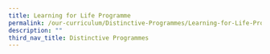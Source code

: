 ```yaml
---
title: Learning for Life Programme
permalink: /our-curriculum/Distinctive-Programmes/Learning-for-Life-Programme/
description: ""
third_nav_title: Distinctive Programmes
---
```

